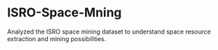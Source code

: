# ISRO-Space-Mning
Analyzed the ISRO space mining dataset to understand space resource extraction and mining possibilities.
